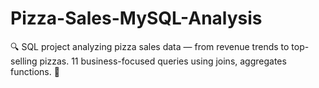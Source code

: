 # Pizza-Sales-MySQL-Analysis
🔍 SQL project analyzing pizza sales data — from revenue trends to top-selling pizzas. 11 business-focused queries using joins, aggregates functions. 🍕
